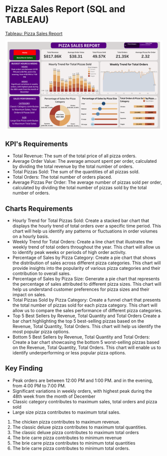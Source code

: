 # Pizza Sales Report (SQL and TABLEAU)

[Tableau: Pizza Sales Report](https://public.tableau.com/app/profile/derricktogodui/viz/PizzaSalesReport_17000905586860/BESTWORSTSELLER)

![HOME](https://github.com/derricktogodui/Pizza-Sales-Report/blob/main/HOME.png)


## KPI's Requirements

* Total Revenue: The sum of the total price of all pizza orders.
* Average Order Value: The average amount spent per order, calculated by dividing the total revenue by the total number of orders.
* Total Pizzas Sold: The sum of the quantities of all pizzas sold.
* Total Orders: The total number of orders placed.
* Average Pizzas Per Order: The average number of pizzas sold per order, calculated by dividing the total number of pizzas sold by the total number of orders.
## Charts Requirements

* Hourly Trend for Total Pizzas Sold: Create a stacked bar chart that displays the hourly trend of total orders over a specific time period. This chart will help us identify any patterns or fluctuations in order volumes on a hourly basis.
* Weekly Trend for Total Orders: Create a line chart that illustrates the weekly trend of total orders throughout the year. This chart will allow us to identify peak weeks or periods of high order activity.
* Percentage of Sales by Pizza Category: Create a pie chart that shows the distribution of sales across different pizza categories. This chart will provide insights into the popularity of various pizza categories and their contribution to overall sales.
* Percentage of Sales by Pizza Size: Generate a pie chart that represents the percentage of sales attributed to different pizza sizes. This chart will help us understand customer preferences for pizza sizes and their impact on sales.
* Total Pizzas Sold by Pizza Category: Create a funnel chart that presents the total number of pizzas sold for each pizza category. This chart will allow us to compare the sales performance of different pizza categories.
* Top 5 Best Sellers by Revenue, Total Quantity and Total Orders Create a bar chart highlighting the top 5 best-selling pizzas based on the Revenue, Total Quantity, Total Orders. This chart will help us identify the most popular pizza options.
* Bottom 5 Best Sellers by Revenue, Total Quantity and Total Orders: Create a bar chart showcasing the bottom 5 worst-selling pizzas based on the Revenue, Total Quantity, Total Orders. This chart will enable us to identify underperforming or less popular pizza options.

## Key Finding

* Peak orders are between 12:00 PM and 1:00 PM. and in the evening, from 4:00 PM to 7:00 PM.
* Significant variations in weekly orders, with highest peak during the 48th week from the month of December
* Classic category contributes to maximum sales, total orders and pizza sold
* Large size pizza contributes to maximum total sales.

1. The chicken pizza contributes to maximum revenue.
2. The classic deluxe pizza contributes to maximum total quantities.
3. The classic deluxe pizza contributes to maximum total orders
4. The brie carre pizza contributes to minimum revenue
5. The brie carre pizza contributes to minimum total quantities
6. The brie carre pizza contributes to minimum total orders.
